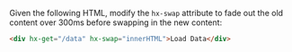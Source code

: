 Given the following HTML, modify the `hx-swap` attribute to fade out the old content over 300ms before swapping in the new content:

```html
<div hx-get="/data" hx-swap="innerHTML">Load Data</div>
```